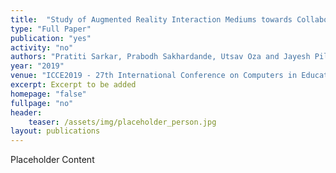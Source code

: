 ```yaml
---
title:  "Study of Augmented Reality Interaction Mediums towards Collaboratively Solving Open-Ended Problems"
type: "Full Paper"
publication: "yes"
activity: "no"
authors: "Pratiti Sarkar, Prabodh Sakhardande, Utsav Oza and Jayesh Pillai"
year: "2019"
venue: "ICCE2019 - 27th International Conference on Computers in Education, Kenting, Taiwan"
excerpt: Excerpt to be added
homepage: "false"
fullpage: "no"
header:
    teaser: /assets/img/placeholder_person.jpg
layout: publications    
---
```


Placeholder Content